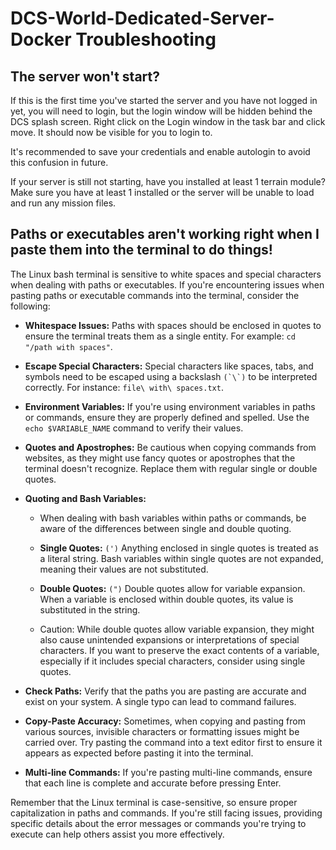 # DCS-World-Dedicated-Server-Docker Troubleshooting

## The server won't start?

If this is the first time you've started the server and you have not logged in yet, you will need to login, but the login window will be hidden behind the DCS splash screen. Right click on the Login window in the task bar and click move. It should now be visible for you to login to.

It's recommended to save your credentials and enable autologin to avoid this confusion in future.

If your server is still not starting, have you installed at least 1 terrain module? Make sure you have at least 1 installed or the server will be unable to load and run any mission files.


## Paths or executables aren't working right when I paste them into the terminal to do things!

The Linux bash terminal is sensitive to white spaces and special characters when dealing with paths or executables. If you're encountering issues when pasting paths or executable commands into the terminal, consider the following:

- **Whitespace Issues:** Paths with spaces should be enclosed in quotes to ensure the terminal treats them as a single entity. For example: ``cd "/path with spaces"``.

- **Escape Special Characters:** Special characters like spaces, tabs, and symbols need to be escaped using a backslash ``(`\`)`` to be interpreted correctly. For instance: ``file\ with\ spaces.txt``.

- **Environment Variables:** If you're using environment variables in paths or commands, ensure they are properly defined and spelled. Use the ``echo $VARIABLE_NAME`` command to verify their values.

- **Quotes and Apostrophes:** Be cautious when copying commands from websites, as they might use fancy quotes or apostrophes that the terminal doesn't recognize. Replace them with regular single or double quotes.

- **Quoting and Bash Variables:**

    - When dealing with bash variables within paths or commands, be aware of the differences between single and double quoting.

    - **Single Quotes:** ``(')`` Anything enclosed in single quotes is treated as a literal string. Bash variables within single quotes are not expanded, meaning their values are not substituted. 

    - **Double Quotes:** ``(")`` Double quotes allow for variable expansion. When a variable is enclosed within double quotes, its value is substituted in the string.

    - Caution: While double quotes allow variable expansion, they might also cause unintended expansions or interpretations of special characters. If you want to preserve the exact contents of a variable, especially if it includes special characters, consider using single quotes.

- **Check Paths:** Verify that the paths you are pasting are accurate and exist on your system. A single typo can lead to command failures.
  
- **Copy-Paste Accuracy:** Sometimes, when copying and pasting from various sources, invisible characters or formatting issues might be carried over. Try pasting the command into a text editor first to ensure it appears as expected before pasting it into the terminal.

- **Multi-line Commands:** If you're pasting multi-line commands, ensure that each line is complete and accurate before pressing Enter.

Remember that the Linux terminal is case-sensitive, so ensure proper capitalization in paths and commands. If you're still facing issues, providing specific details about the error messages or commands you're trying to execute can help others assist you more effectively.